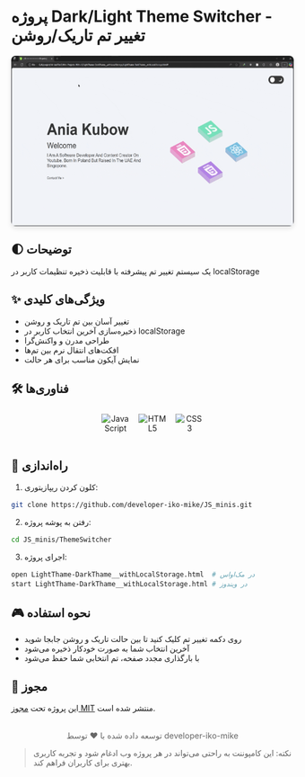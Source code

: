 # پروژه Dark/Light Theme Switcher - تغییر تم تاریک/روشن

<img src="./preview.gif" alt="پیش‌نمایش پروژه" style="
border-radius: 8px;
margin: 1rem auto;
box-shadow: 0 4px 8px rgba(0,0,0,0.1);
display: block;
max-width: 100%;
height: auto;
"/>

## 🌓 توضیحات
یک سیستم تغییر تم پیشرفته با قابلیت ذخیره تنظیمات کاربر در localStorage

## ✨ ویژگی‌های کلیدی
- تغییر آسان بین تم تاریک و روشن
- ذخیره‌سازی آخرین انتخاب کاربر در localStorage
- طراحی مدرن و واکنش‌گرا
- افکت‌های انتقال نرم بین تم‌ها
- نمایش آیکون مناسب برای هر حالت

## 🛠️ فناوری‌ها
<div align="center" style="display: flex; gap: 1rem; justify-content: center; margin: 1.5rem 0;">
  <img src="https://cdn.jsdelivr.net/gh/devicons/devicon/icons/javascript/javascript-original.svg" alt="JavaScript" width="50" height="50"/>
  <img src="https://cdn.jsdelivr.net/gh/devicons/devicon/icons/html5/html5-original.svg" alt="HTML5" width="50" height="50"/>
  <img src="https://cdn.jsdelivr.net/gh/devicons/devicon/icons/css3/css3-original.svg" alt="CSS3" width="50" height="50"/>
</div>

## 🚀 راه‌اندازی
1. کلون کردن ریپازیتوری:
```bash
git clone https://github.com/developer-iko-mike/JS_minis.git
```
2. رفتن به پوشه پروژه:
```bash
cd JS_minis/ThemeSwitcher
```
3. اجرای پروژه:
```bash
open LightThame-DarkThame__withLocalStorage.html  # در مک‌اواس
start LightThame-DarkThame__withLocalStorage.html # در ویندوز
```

## 🎮 نحوه استفاده
- روی دکمه تغییر تم کلیک کنید تا بین حالت تاریک و روشن جابجا شوید
- آخرین انتخاب شما به صورت خودکار ذخیره می‌شود
- با بارگذاری مجدد صفحه، تم انتخابی شما حفظ می‌شود

## 📜 مجوز
این پروژه تحت [مجوز MIT](https://opensource.org/licenses/MIT) منتشر شده است.

<div style="margin-top: 2rem; text-align: center; font-size: 0.9rem; color: #666;">
  توسعه داده شده با ❤️ توسط developer-iko-mike
</div>

> نکته: این کامپوننت به راحتی می‌تواند در هر پروژه وب ادغام شود و تجربه کاربری بهتری برای کاربران فراهم کند.